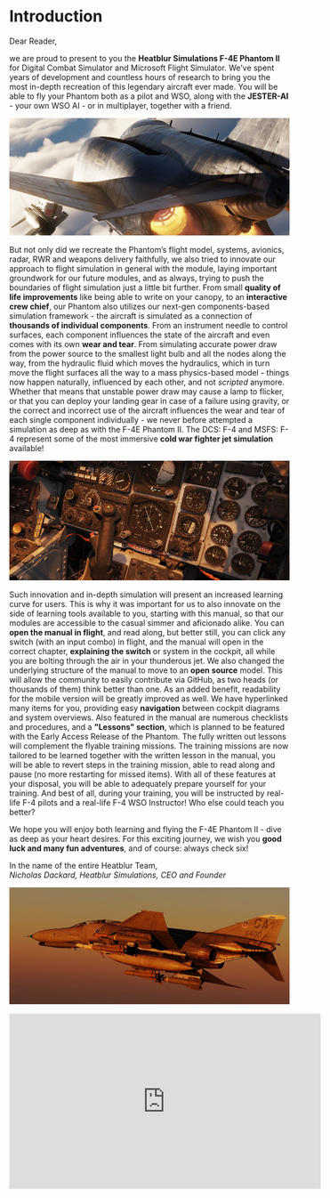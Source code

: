 # Introduction

Dear Reader,

we are proud to present to you the **Heatblur Simulations F-4E Phantom II** for
Digital Combat Simulator and Microsoft Flight Simulator. We’ve spent years of
development and countless hours of research to bring you the most in-depth
recreation of this legendary aircraft ever made. You will be able to fly your
Phantom both as a pilot and WSO, along with the **JESTER-AI** - your own WSO
AI - or in multiplayer, together with a friend.

![Phantom from back](../img/phantom_flying_back.jpg)

But not only did we recreate the Phantom’s flight model, systems, avionics,
radar, RWR and weapons delivery faithfully, we also tried to innovate our
approach to flight simulation in general with the module, laying important
groundwork for our future modules, and as always, trying to push the boundaries of
flight simulation just a little bit further. From small **quality of life
improvements** like being able to write on your canopy, to an **interactive crew
chief**, our Phantom also utilizes our next-gen components-based simulation
framework - the aircraft is simulated as a connection of **thousands of
individual components**. From an instrument needle to control surfaces, each
component influences the state of the aircraft and even comes with its own
**wear and tear**. From simulating accurate power draw from the power source to
the smallest light bulb and all the nodes along the way, from the hydraulic fluid
which moves the hydraulics, which in turn move the flight surfaces all the way to
a mass physics-based model - things now happen naturally, influenced by each
other, and not _scripted_ anymore. Whether that means that unstable power draw
may cause a lamp to flicker, or that you can deploy your landing gear in case of
a failure using gravity, or the correct and incorrect use of the aircraft
influences the wear and tear of each single component individually - we never
before attempted a simulation as deep as with the F-4E Phantom II. The DCS: F-4
and MSFS: F-4 represent some of the most immersive **cold war fighter jet
simulation** available!

![Pilot Cockpit Details](../img/simulation_depth_wide.jpg)

Such innovation and in-depth simulation will present an increased learning curve
for users. This is why it was important for us to also innovate on the side of
learning tools available to you, starting with this manual, so that our modules
are accessible to the casual simmer and aficionado alike. You can **open the
manual in flight**, and read along, but better still, you can click any switch
(with an input combo) in flight, and the manual will open in the correct chapter,
**explaining the switch** or system in the cockpit, all while you are bolting
through the air in your thunderous jet. We also changed the underlying structure
of the manual to move to an **open source** model. This will allow the community
to easily contribute via GitHub, as two heads (or thousands of them) think
better than one. As an added benefit, readability for the mobile version will be
greatly improved as well. We have hyperlinked many items for you, providing easy
**navigation** between cockpit diagrams and system overviews. Also featured in
the manual are numerous checklists and procedures, and a **"Lessons" section**,
which is planned to be featured with the Early Access Release of the Phantom.
The fully written out lessons will complement the flyable training missions. The
training missions are now tailored to be learned together with the written
lesson in the manual, you will be able to revert steps in the training mission,
able to read along and pause (no more restarting for missed items). With all of
these features at your disposal, you will be able to adequately prepare yourself
for your training. And best of all, during your training, you will be instructed
by real-life F-4 pilots and a real-life F-4 WSO Instructor! Who else could teach
you better?

We hope you will enjoy both learning and flying the F-4E Phantom II - dive as
deep as your heart desires. For this exciting journey, we wish you **good luck
and many fun adventures**, and of course: always check six!

In the name of the entire Heatblur Team,\
_Nicholas Dackard, Heatblur Simulations, CEO and Founder_

![Phantom flying](../img/phantom_flying_wide.jpg)

<iframe width="560" height="315" src="https://www.youtube.com/embed/6b6DKfTsc7c?si=brMJfwl6w0z1km5w"
title="DCS: F-4E PHANTOM II - LAUNCH TRAILER" frameborder="0"
allow="accelerometer; autoplay; clipboard-write; encrypted-media; gyroscope; picture-in-picture; web-share"
referrerpolicy="strict-origin-when-cross-origin" allowfullscreen></iframe>
